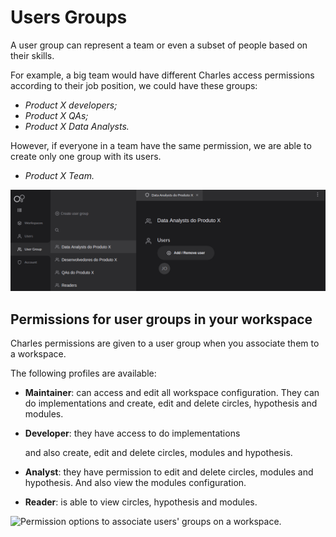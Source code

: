# Users Groups

A user group can represent a team or even a subset of people based on their skills.

For example, a big team would have different Charles access permissions according to their job position, we could have these groups:

* _Product X developers;_
* _Product X QAs;_
* _Product X Data Analysts._

However, if everyone in a team have the same permission, we are able to create only one group with its users.

* _Product X Team._

![Preview of User Group &quot;Data Analysts do Produto X&quot;](../.gitbook/assets/image%20%283%29%20%282%29%20%281%29%20%281%29.png)

## Permissions for user groups in your workspace

Charles permissions are given to a user group when you associate them to a workspace.

The following profiles are available:

* **Maintainer**: can access and edit all workspace configuration. They can do implementations and create, edit and delete circles, hypothesis and modules. 
* **Developer**: they have access to do implementations

  and also create, edit and delete circles, modules and hypothesis.

* **Analyst**: they have permission to edit and delete circles, modules and hypothesis. And also view the modules configuration.
* **Reader**: is able to view circles, hypothesis and modules.

![Permission options to associate users&apos; groups on a workspace.](../.gitbook/assets/chrome-capture-3-%20%282%29%20%281%29%20%281%29.gif)

